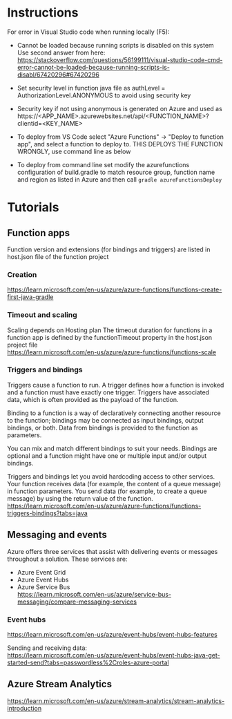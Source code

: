 # Instructions

For error in Visual Studio code when running locally (F5):  
* Cannot be loaded because running scripts is disabled on this system  
Use second answer from here:  
https://stackoverflow.com/questions/56199111/visual-studio-code-cmd-error-cannot-be-loaded-because-running-scripts-is-disabl/67420296#67420296

* Set security level in function java file  as authLevel = AuthorizationLevel.ANONYMOUS to avoid using security key  
* Security key if not using anonymous is generated on Azure and used as https://<APP_NAME>.azurewebsites.net/api/<FUNCTION_NAME>?clientid=<KEY_NAME>  
* To deploy from VS Code select "Azure Functions" -> "Deploy to function app", and select a function to deploy to.
THIS DEPLOYS THE FUNCTION WRONGLY, use command line as below  
* To deploy from command line set modify the azurefunctions configuration of build.gradle to match resource group, function name and region as listed in Azure and then call
`gradle azureFunctionsDeploy`

# Tutorials
## Function apps    
Function version and extensions (for bindings and triggers) are listed in host.json file of the function project  
### Creation
https://learn.microsoft.com/en-us/azure/azure-functions/functions-create-first-java-gradle  
### Timeout and scaling
Scaling depends on Hosting plan
The timeout duration for functions in a function app is defined by the functionTimeout property in the host.json project file  
https://learn.microsoft.com/en-us/azure/azure-functions/functions-scale
### Triggers and bindings
Triggers cause a function to run. A trigger defines how a function is invoked and a function must have exactly one trigger. Triggers have associated data, which is often provided as the payload of the function.

Binding to a function is a way of declaratively connecting another resource to the function; bindings may be connected as input bindings, output bindings, or both. Data from bindings is provided to the function as parameters.

You can mix and match different bindings to suit your needs. Bindings are optional and a function might have one or multiple input and/or output bindings.

Triggers and bindings let you avoid hardcoding access to other services. Your function receives data (for example, the content of a queue message) in function parameters. You send data (for example, to create a queue message) by using the return value of the function.  
https://learn.microsoft.com/en-us/azure/azure-functions/functions-triggers-bindings?tabs=java

## Messaging and events
Azure offers three services that assist with delivering events or messages throughout a solution. These services are:  
* Azure Event Grid
* Azure Event Hubs
* Azure Service Bus  
https://learn.microsoft.com/en-us/azure/service-bus-messaging/compare-messaging-services


### Event hubs  
https://learn.microsoft.com/en-us/azure/event-hubs/event-hubs-features   

Sending and receiving data:  
https://learn.microsoft.com/en-us/azure/event-hubs/event-hubs-java-get-started-send?tabs=passwordless%2Croles-azure-portal  

## Azure Stream Analytics
https://learn.microsoft.com/en-us/azure/stream-analytics/stream-analytics-introduction


